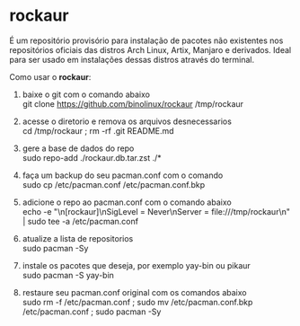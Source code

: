 # rockaur
É um repositório provisório para instalação de pacotes não existentes nos repositórios oficiais das distros Arch Linux, Artix, Manjaro e derivados. Ideal para ser usado em instalações dessas distros através do terminal.

Como usar o <b>rockaur</b>:

1. baixe o git com o comando abaixo <br>
git clone https://github.com/binolinux/rockaur /tmp/rockaur

2. acesse o diretorio e remova os arquivos desnecessarios<br>
cd /tmp/rockaur ; rm -rf .git README.md

3. gere a base de dados do repo <br>
sudo repo-add ./rockaur.db.tar.zst ./*

4. faça um backup do seu pacman.conf com o comando <br>
sudo cp /etc/pacman.conf /etc/pacman.conf.bkp

4. adicione o repo ao pacman.conf com o comando abaixo <br>
echo -e "\n[rockaur]\nSigLevel = Never\nServer = file:///tmp/rockaur\n" | sudo tee -a /etc/pacman.conf

5. atualize a lista de repositorios <br>
sudo pacman -Sy

6. instale os pacotes que deseja, por exemplo yay-bin ou pikaur <br>
sudo pacman -S yay-bin

7. restaure seu pacman.conf original com os comandos abaixo <br>
sudo rm -f /etc/pacman.conf ; sudo mv /etc/pacman.conf.bkp /etc/pacman.conf ; sudo pacman -Sy <br>


